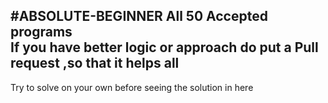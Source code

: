 #ABSOLUTE-BEGINNER
All 50 Accepted programs  
If you have better logic or approach do put a Pull request ,so that it helps all  
-------------------------------------------------------------------------------
Try to solve on your own before seeing the solution in here